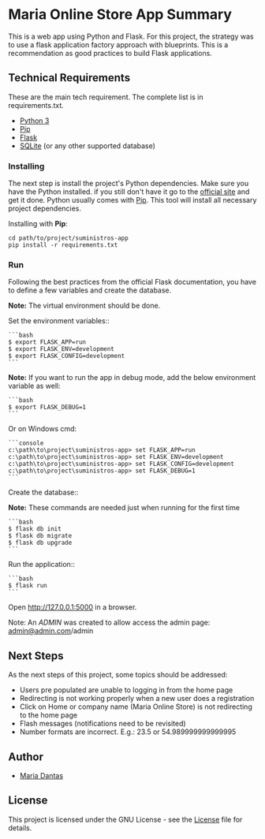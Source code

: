 # Maria Online Store App Summary
This is a web app using Python and Flask. For this project, the strategy was to
use a flask application factory approach with blueprints. This is a recommendation as
good practices to build Flask applications.

## Technical Requirements

These are the main tech requirement. The complete list is in requirements.txt.

- [Python 3](http://python.org/)
- [Pip](https://pip.pypa.io/)
- [Flask](https://flask.palletsprojects.com/)
- [SQLite](http://sqlite.org/) (or any other supported database)


### Installing

The next step is install the project's Python dependencies. Make sure you have the
Python installed. if you still don't have it go to the [official site](http://python.org/)
and get it done. Python usually comes with [Pip](https://pip.pypa.io/). This tool
will install all necessary project dependencies.

Installing with **Pip**:

    cd path/to/project/suministros-app
    pip install -r requirements.txt


### Run

Following the best practices from the official Flask documentation, you have to
define a few variables and create the database.

**Note:** The virtual environment should be done.

Set the environment variables::

    ```bash
    $ export FLASK_APP=run
    $ export FLASK_ENV=development
    $ export FLASK_CONFIG=development
    ```

**Note:** If you want to run the app in debug mode, add the below environment variable as well:

    ```bash
    $ export FLASK_DEBUG=1
    ```

Or on Windows cmd:

    ```console
    c:\path\to\project\suministros-app> set FLASK_APP=run
    c:\path\to\project\suministros-app> set FLASK_ENV=development
    c:\path\to\project\suministros-app> set FLASK_CONFIG=development
    c:\path\to\project\suministros-app> set FLASK_DEBUG=1
    ```

Create the database::

**Note:** These commands are needed just when running for the first time

    ```bash
    $ flask db init
    $ flask db migrate
    $ flask db upgrade
    ```

Run the application::

    ```bash
    $ flask run
    ```

Open <http://127.0.0.1:5000> in a browser.

Note: An _ADMIN_ was created to allow access the admin page: admin@admin.com/admin

## Next Steps

As the next steps of this project, some topics should be addressed:
- Users pre populated are unable to logging in from the home page
- Redirecting is not working properly when a new user does a registration
- Click on Home or company name (Maria Online Store) is not redirecting to the home page
- Flash messages (notifications need to be revisited)
- Number formats are incorrect. E.g.: 23.5 or 54.989999999999995

## Author

- [Maria Dantas](https://github.com/mariadantas)

## License

This project is licensed under the GNU License - see the [License](./LICENSE) file for details.
